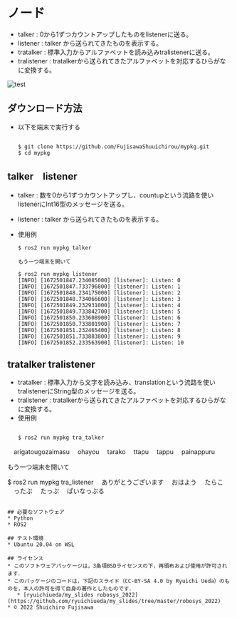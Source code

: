 # ノード
* talker       : 0から1ずつカウントアップしたものをlistenerに送る。
* listener     : talker から送られてきたものを表示する。
* tratalker   : 標準入力からアルファベットを読み込みtralistenerに送る。
* tralistener : tratalkerから送られてきたアルファベットを対応するひらがなに変換する。

![test](https://github.com/FujisawaShuuichirou/mypkg/actions/workflows/test.yml/badge.svg)

## ダウンロード方法
* 以下を端末で実行する
  ```

  $ git clone https://github.com/FujisawaShuuichirou/mypkg.git
  $ cd mypkg

  ```

## talker　listener
     
* talker   : 数を0から1ずつカウントアップし、countupという流路を使いlistenerにInt16型のメッセージを送る。
* listener : talker から送られてきたものを表示する。

* 使用例
  ```
  $ ros2 run mypkg talker

  もう一つ端末を開いて

  $ ros2 run mypkg listener
  [INFO] [1672501847.234085000] [listener]: Listen: 0
  [INFO] [1672501847.733796800] [listener]: Listen: 1
  [INFO] [1672501848.234175000] [listener]: Listen: 2
  [INFO] [1672501848.734066600] [listener]: Listen: 3
  [INFO] [1672501849.232931000] [listener]: Listen: 4
  [INFO] [1672501849.733842700] [listener]: Listen: 5
  [INFO] [1672501850.233608900] [listener]: Listen: 6
  [INFO] [1672501850.733801900] [listener]: Listen: 7
  [INFO] [1672501851.232465400] [listener]: Listen: 8
  [INFO] [1672501851.733883800] [listener]: Listen: 9
  [INFO] [1672501852.233563900] [listener]: Listen: 10
  ```
## tratalker tralistener

* tratalker   : 標準入力から文字を読み込み、translationという流路を使いtralistenerにString型のメッセージを送る。
* tralistener : tratalkerから送られてきたアルファベットを対応するひらがなに変換する。
* 使用例
  ```

  $ ros2 run mypkg tra_talker
　arigatougozaimasu
　ohayou
　tarako
　ttapu
　tappu
　painappuru

  もう一つ端末を開いて

  $ ros2 run mypkg tra_listener
　ありがとうございます
　おはよう
　たらこ
　ったぷ
　たっぷ
　ぱいなっぷる
  ```

## 必要なソフトウェア
* Python
* ROS2

## テスト環境
* Ubuntu 20.04 on WSL

## ライセンス
* このソフトウェアパッケージは，3条項BSDライセンスの下，再頒布および使用が許可されます．
* このパッケージのコードは，下記のスライド（CC-BY-SA 4.0 by Ryuichi Ueda）のものを，本人の許可を得て自身の著作としたものです．
     * [ryuichiueda/my_slides robosys_2022](https://github.com/ryuichiueda/my_slides/tree/master/robosys_2022)
* © 2022 Shuichiro Fujisawa
